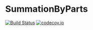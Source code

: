 # SummationByParts
 
[![Build Status](https://travis-ci.org/OptimalDesignLab/SummationByParts.jl.svg?branch=master)](https://travis-ci.org/OptimalDesignLab/SummationByParts.jl)
[![codecov.io](http://codecov.io/github/OptimalDesignLab/SummationByParts.jl/coverage.svg?branch=master)](http://codecov.io/github/OptimalDesignLab/SummationByParts.jl?branch=master)

<!--- This code is for the previous, private repo
[![Build Status](https://magnum.travis-ci.com/OptimalDesignLab/SummationByParts.jl.svg?token=EpgqD9NsMEGcsBnVGzrH&branch=master)](https://magnum.travis-ci.com/OptimalDesignLab/SummationByParts.jl)
[![Coverage Status](https://coveralls.io/repos/OptimalDesignLab/SummationByParts.jl/badge.svg)](https://coveralls.io/r/OptimalDesignLab/SummationByParts.jl)
--->